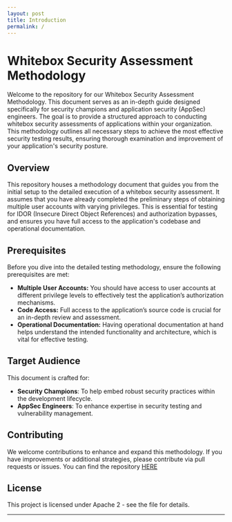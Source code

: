 ```yaml
---
layout: post
title: Introduction
permalink: /
---
```


# Whitebox Security Assessment Methodology

Welcome to the repository for our Whitebox Security Assessment Methodology. This document serves as an in-depth guide designed specifically for security champions and application security (AppSec) engineers. The goal is to provide a structured approach to conducting whitebox security assessments of applications within your organization. This methodology outlines all necessary steps to achieve the most effective security testing results, ensuring thorough examination and improvement of your application's security posture.

## Overview

This repository houses a methodology document that guides you from the initial setup to the detailed execution of a whitebox security assessment. It assumes that you have already completed the preliminary steps of obtaining multiple user accounts with varying privileges. This is essential for testing for IDOR (Insecure Direct Object References) and authorization bypasses, and ensures you have full access to the application's codebase and operational documentation.

## Prerequisites

Before you dive into the detailed testing methodology, ensure the following prerequisites are met:
- **Multiple User Accounts:** You should have access to user accounts at different privilege levels to effectively test the application’s authorization mechanisms.
- **Code Access:** Full access to the application’s source code is crucial for an in-depth review and assessment.
- **Operational Documentation:** Having operational documentation at hand helps understand the intended functionality and architecture, which is vital for effective testing.

## Target Audience

This document is crafted for:
- **Security Champions**: To help embed robust security practices within the development lifecycle.
- **AppSec Engineers**: To enhance expertise in security testing and vulnerability management.

## Contributing

We welcome contributions to enhance and expand this methodology. If you have improvements or additional strategies, please contribute via pull requests or issues. You can find the repository [HERE](https://github.com/Security-Knowledge-Framework/appsec-methodology)

## License

This project is licensed under Apache 2 - see the file for details.

---
